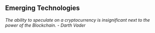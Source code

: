 ## Emerging Technologies

_The ability to speculate on a cryptocurrency is insignificant next to the power of the Blockchain. - Darth Vader_
